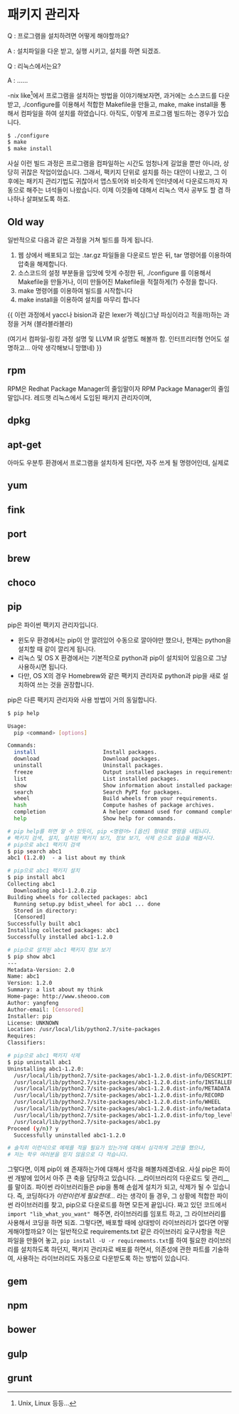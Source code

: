 # 패키지 관리자

Q : 프로그램을 설치하려면 어떻게 해야할까요?

A : 설치파일을 다운 받고, 실행 시키고, 설치를 하면 되겠죠. 

Q : 리눅스에서는요?

A : …...

-nix like[^-nixlike]에서 프로그램을 설치하는 방법을 이야기해보자면, 과거에는 소스코드를 다운 받고, ./configure를 이용해서 적합한 Makefile을 만들고, make, make install을 통해서 컴파일을 하여 설치를 하였습니다. 아직도, 이렇게 프로그램 빌드하는 경우가 있습니다.

```bash
$ ./configure
$ make
$ make install
```

사실 이런 빌드 과정은 프로그램을 컴파일하는 시간도 엄청나게 길었을 뿐만 아니라, 상당히 귀찮은 작업이었습니다. 그래서, 팩키지 단위로 설치를 하는 대안이 나왔고, 그 이후에는 패키지 관리기법도 귀찮아서 앱스토어와 비슷하게 인터넷에서 다운로드까지 자동으로 해주는 녀석들이 나왔습니다. 이제 이것들에 대해서 리눅스 역사 공부도 할 겸 하나하나 살펴보도록 하죠.

[^-nixlike]: Unix, Linux 등등...

## Old way

일반적으로 다음과 같은 과정을 거쳐 빌드를 하게 됩니다.

1. 웹 상에서 배포되고 있는 .tar.gz 파일들을 다운로드 받은 뒤, tar 명령어를 이용하여 압축을 해제합니다.
2. 소스코드의 설정 부분들을 입맛에 맛게 수정한 뒤, ./configure 를 이용해서 Makefile을 만들거나, 이미 만들어진 Makefile을 적절하게(?) 수정을 합니다.
3. make 명령어를 이용하여 빌드를 시작합니다
4. make install을 이용하여 설치를 마무리 합니다

{{ 이런 과정에서  yacc나 bision과 같은 lexer가 렉싱(그냥 파싱이라고 적을까)하는 과정을 거쳐 (블라블라블라)

(여기서 컴파일-링킹 과정 설명 및 LLVM IR 설명도 해볼까 함. 인터프리터형 언어도 설명하고… 아악 생각해보니 망했네) }}

## rpm

RPM은 Redhat Package Manager의 줄임말이자 RPM Package Manager의 줄임말입니다. 레드햇 리눅스에서 도입된 패키지 관리자이며, 

## dpkg

## apt-get

아마도 우분투 환경에서 프로그램을 설치하게 된다면, 자주 쓰게 될 명령어인데, 실제로 

## yum

## fink

## port

## brew

## choco

## pip

pip은 파이썬 팩키지 관리자입니다.

- 윈도우 환경에서는 pip이 안 깔려있어 수동으로 깔아야만 했으나, 현재는 python을 설치할 때 같이 깔리게 됩니다.
- 리눅스 및 OS X 환경에서는 기본적으로 python과 pip이 설치되어 있음으로 그냥 사용하시면 됩니다.
- 다만, OS X의 경우 Homebrew와 같은 팩키지 관리자로 python과 pip을 새로 설치하여 쓰는 것을 권장합니다.

pip은 다른 팩키지 관리자와 사용 방법이 거의 동일합니다.

```bash
$ pip help

Usage:
  pip <command> [options]

Commands:
  install                     Install packages.
  download                    Download packages.
  uninstall                   Uninstall packages.
  freeze                      Output installed packages in requirements format.
  list                        List installed packages.
  show                        Show information about installed packages.
  search                      Search PyPI for packages.
  wheel                       Build wheels from your requirements.
  hash                        Compute hashes of package archives.
  completion                  A helper command used for command completion
  help                        Show help for commands.

# pip help를 하면 알 수 있듯이, pip <명령어> [옵션] 형태로 명령을 내립니다.
# 팩키지 검색, 설치, 설치된 팩키지 보기, 정보 보기, 삭제 순으로 실습을 해봅시다.
# pip으로 abc1 팩키지 검색
$ pip search abc1
abc1 (1.2.0)  - a list about my think

# pip으로 abc1 팩키지 설치
$ pip install abc1
Collecting abc1
  Downloading abc1-1.2.0.zip
Building wheels for collected packages: abc1
  Running setup.py bdist_wheel for abc1 ... done
  Stored in directory: 
  [Censored]
Successfully built abc1
Installing collected packages: abc1
Successfully installed abc1-1.2.0

# pip으로 설치된 abc1 팩키지 정보 보기
$ pip show abc1
---
Metadata-Version: 2.0
Name: abc1
Version: 1.2.0
Summary: a list about my think
Home-page: http://www.sheooo.com
Author: yangfeng
Author-email: [Censored]
Installer: pip
License: UNKNOWN
Location: /usr/local/lib/python2.7/site-packages
Requires:
Classifiers:

# pip으로 abc1 팩키지 삭제
$ pip uninstall abc1
Uninstalling abc1-1.2.0:
  /usr/local/lib/python2.7/site-packages/abc1-1.2.0.dist-info/DESCRIPTION.rst
  /usr/local/lib/python2.7/site-packages/abc1-1.2.0.dist-info/INSTALLER
  /usr/local/lib/python2.7/site-packages/abc1-1.2.0.dist-info/METADATA
  /usr/local/lib/python2.7/site-packages/abc1-1.2.0.dist-info/RECORD
  /usr/local/lib/python2.7/site-packages/abc1-1.2.0.dist-info/WHEEL
  /usr/local/lib/python2.7/site-packages/abc1-1.2.0.dist-info/metadata.json
  /usr/local/lib/python2.7/site-packages/abc1-1.2.0.dist-info/top_level.txt
  /usr/local/lib/python2.7/site-packages/abc1.py
Proceed (y/n)? y
  Successfully uninstalled abc1-1.2.0

# 솔직히 이런식으로 예제를 적을 필요가 있는가에 대해서 심각하게 고민을 했으나,
# 저는 학우 여러분을 믿지 않음으로 다 적습니다.
```

그렇다면, 이제 pip이 왜 존재하는가에 대해서 생각을 해볼차례겠네요. 사실 pip은 파이썬 개발에 있어서 아주 큰 축을 담당하고 있습니다. __라이브러리의 다운로드 및 관리__를 말이죠. 파이썬 라이브러리들은 pip을 통해 손쉽게 설치가 되고, 삭제가 될 수 있습니다. 즉, 코딩하다가 _이런이런게 필요한데…_ 라는 생각이 들 경우, 그 상황에 적합한 파이썬 라이브러리를 찾고, pip으로 다운로드를 하면 모든게 끝입니다. 짜고 있던 코드에서 `import "lib_what_you_want" `해주면, 라이브러리를 임포트 하고, 그 라이브러리를 사용해서 코딩을 하면 되죠. 그렇다면, 배포할 때에 상대방이 라이브러리가 없다면 어떻게해야할까요? 이는 일반적으로 requirements.txt 같은 라이브러리 요구사항을 적은 파일을 만들어 놓고, `pip install -U -r requirements.txt`를 하여 필요한 라이브러리를 설치하도록 하던지, 팩키지 관리자로 배포를 하면서, 의존성에 관한 파트를 기술하여, 사용하는 라이브러리도 자동으로 다운받도록 하는 방법이 있습니다.

## gem

## npm

## bower

## gulp

## grunt